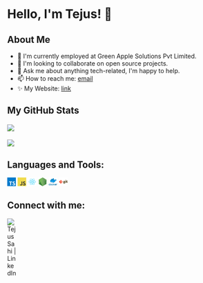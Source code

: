 # Hello, I'm Tejus! 👋

## About Me
- 🏢 I'm currently employed at Green Apple Solutions Pvt Limited.
- 👯 I'm looking to collaborate on open source projects.
- 💬 Ask me about anything tech-related, I'm happy to help.
- 📫 How to reach me: [email]
- ✨ My Website: [link]

[email]: tejussahi07@gmail.com
[link]: https://portfolio-tejus.vercel.app/

## My GitHub Stats
<a href="https://github-readme-stats.vercel.app/api?username=tejus07">
  <img height=200 align="center" src="https://github-readme-stats.vercel.app/api?username=tejus07&theme=github_dark_dimmed" />
</a>
<br><br>
<a href="https://github-readme-stats.vercel.app/api/top-langs?username=tejus07">
  <img height=200 align="center" src="https://github-readme-stats.vercel.app/api/top-langs?username=tejus07&layout=compact&langs_count=8&card_width=440&theme=github_dark_dimmed" />
</a>

## Languages and Tools:

<code><img height="20" src="https://raw.githubusercontent.com/github/explore/main/topics/typescript/typescript.png"></code>
<code><img height="20" src="https://raw.githubusercontent.com/github/explore/main/topics/javascript/javascript.png"></code>
<code><img height="20" src="https://raw.githubusercontent.com/github/explore/main/topics/react/react.png"></code>
<code><img height="20" src="https://raw.githubusercontent.com/github/explore/main/topics/nodejs/nodejs.png"></code>
<code><img height="20" src="https://raw.githubusercontent.com/github/explore/main/topics/docker/docker.png"></code>
<code><img height="20" src="https://raw.githubusercontent.com/github/explore/main/topics/git/git.png"></code>

## Connect with me:

[<img align="left" alt="Tejus Sahi | LinkedIn" width="22px" src="https://upload.wikimedia.org/wikipedia/commons/e/e9/Linkedin_icon.svg" />][linkedin]

[linkedin]: https://linkedin.com/in/tejussahi/
<!--
**tejus07/tejus07** is a ✨ _special_ ✨ repository because its `README.md` (this file) appears on your GitHub profile.

Here are some ideas to get you started:

- 🔭 I’m currently working on ...
- 🌱 I’m currently learning ...
- 👯 I’m looking to collaborate on ...
- 🤔 I’m looking for help with ...
- 💬 Ask me about ...
- 📫 How to reach me: ...
- 😄 Pronouns: ...
- ⚡ Fun fact: ...
-->
